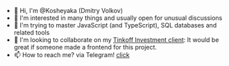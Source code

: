- 👋 Hi, I'm @Kosheyaka (Dmitry Volkov)
- 👀 I'm interested in many things and usually open for unusual discussions
- 🌱 I'm trying to master JavaScript (and TypeScript), SQL databases and related tools
- 💞️ I'm looking to collaborate on my [Tinkoff Investment client](https://github.com/Kosheyaka/tinkoff-client-backend): It would be great if someone made a frontend for this project.
- 📫 How to reach me? via Telegram! [click](https://t.me/Kosheyaka)


<!---
Kosheyaka/Kosheyaka is a ✨ special ✨ repository because its `README.md` (this file) appears on your GitHub profile.
You can click the Preview link to take a look at your changes.
--->
